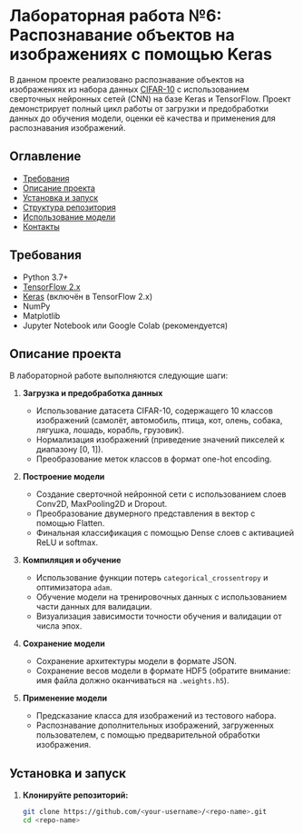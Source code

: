 # Лабораторная работа №6: Распознавание объектов на изображениях с помощью Keras

В данном проекте реализовано распознавание объектов на изображениях из набора данных [CIFAR-10](https://www.cs.toronto.edu/~kriz/cifar.html) с использованием сверточных нейронных сетей (CNN) на базе Keras и TensorFlow. Проект демонстрирует полный цикл работы от загрузки и предобработки данных до обучения модели, оценки её качества и применения для распознавания изображений.

## Оглавление
- [Требования](#требования)
- [Описание проекта](#описание-проекта)
- [Установка и запуск](#установка-и-запуск)
- [Структура репозитория](#структура-репозитория)
- [Использование модели](#использование-модели)
- [Контакты](#контакты)

## Требования
- Python 3.7+
- [TensorFlow 2.x](https://www.tensorflow.org/install)
- [Keras](https://keras.io/) (включён в TensorFlow 2.x)
- NumPy
- Matplotlib
- Jupyter Notebook или Google Colab (рекомендуется)

## Описание проекта

В лабораторной работе выполняются следующие шаги:

1. **Загрузка и предобработка данных**  
   - Использование датасета CIFAR-10, содержащего 10 классов изображений (самолёт, автомобиль, птица, кот, олень, собака, лягушка, лошадь, корабль, грузовик).
   - Нормализация изображений (приведение значений пикселей к диапазону [0, 1]).
   - Преобразование меток классов в формат one-hot encoding.

2. **Построение модели**  
   - Создание сверточной нейронной сети с использованием слоев Conv2D, MaxPooling2D и Dropout.
   - Преобразование двумерного представления в вектор с помощью Flatten.
   - Финальная классификация с помощью Dense слоев с активацией ReLU и softmax.

3. **Компиляция и обучение**  
   - Использование функции потерь `categorical_crossentropy` и оптимизатора `adam`.
   - Обучение модели на тренировочных данных с использованием части данных для валидации.
   - Визуализация зависимости точности обучения и валидации от числа эпох.

4. **Сохранение модели**  
   - Сохранение архитектуры модели в формате JSON.
   - Сохранение весов модели в формате HDF5 (обратите внимание: имя файла должно оканчиваться на `.weights.h5`).

5. **Применение модели**  
   - Предсказание класса для изображений из тестового набора.
   - Распознавание дополнительных изображений, загруженных пользователем, с помощью предварительной обработки изображения.

## Установка и запуск

1. **Клонируйте репозиторий:**
   ```bash
   git clone https://github.com/<your-username>/<repo-name>.git
   cd <repo-name>

